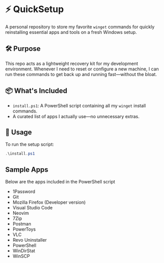 # ⚡ QuickSetup

A personal repository to store my favorite `winget` commands for quickly reinstalling essential apps and tools on a fresh Windows setup.

## 🛠 Purpose

This repo acts as a lightweight recovery kit for my development environment. Whenever I need to reset or configure a new machine, I can run these commands to get back up and running fast—without the bloat.

## 📦 What's Included

- `install.ps1`: A PowerShell script containing all my `winget` install commands.
- A curated list of apps I actually use—no unnecessary extras.

## 🚀 Usage

To run the setup script:

```powershell
.\install.ps1
```

## Sample Apps
Below are the apps included in the PowerShell script
- 1Password
- Git
- Mozilla Firefox (Developer version)
- Visual Studio Code
- Neovim
- 7Zip
- Postman
- PowerToys
- VLC
- Revo Uninstaller
- PowerShell
- WinDirStat
- WinSCP
